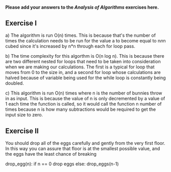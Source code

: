#### Please add your answers to the ***Analysis of  Algorithms*** exercises here.

## Exercise I

a) The algorithm is run O(n) times. This is because that's the number of times the calculation needs to be run for the value a to become equal to n*n*n cubed since it's increased by n*n through each for loop pass.


b) The time complexity for this algorthm is O(n log n). This is because there are two different nested for loops that need to be taken into consideration when we are making our calculations. The first is a typical for loop that moves from 0 to the size in, and a second for loop whose calculations are halved because of variable being used for the while loop is constantly being doubled. 


c) This algorithm is run O(n) times where n is the number of bunnies throw in as input. This is because the value of n is only decremented by a value of 1 each time the function is called, so it would call the function n number of times because n is how many subtractions would be required to get the input size to zero. 

## Exercise II

You should drop all of the eggs carefully and gently from the very first floor. In this way you can assure that floor is at the smallest possible value, and the eggs have the least chance of breaking

drop_egg(n):
   if n == 0
      drop eggs
   else:
      drop_eggs(n-1)


